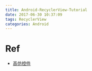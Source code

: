 ```yaml
---
title: Android-RecyclerView-Tutorial
date: 2017-06-30 10:37:09
tags: RecyclerView
categories: Android
---
```


<!-- more -->

# Ref

* [高仿控件](https://www.jianshu.com/p/a2edbe8126aa)
